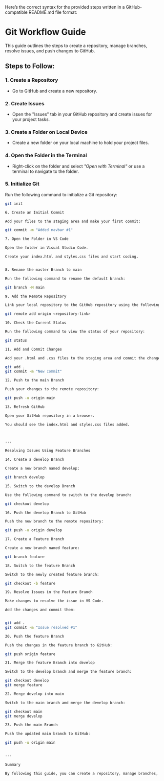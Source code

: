 Here’s the correct syntax for the provided steps written in a GitHub-compatible README.md file format:

# Git Workflow Guide

This guide outlines the steps to create a repository, manage branches, resolve issues, and push changes to GitHub.

## Steps to Follow:

### 1. Create a Repository
- Go to GitHub and create a new repository.

### 2. Create Issues
- Open the "Issues" tab in your GitHub repository and create issues for your project tasks.

### 3. Create a Folder on Local Device
- Create a new folder on your local machine to hold your project files.

### 4. Open the Folder in the Terminal
- Right-click on the folder and select *"Open with Terminal"* or use a terminal to navigate to the folder.

### 5. Initialize Git
Run the following command to initialize a Git repository:
```bash
git init

6. Create an Initial Commit

Add your files to the staging area and make your first commit:

git commit -m "Added navbar #1"

7. Open the Folder in VS Code

Open the folder in Visual Studio Code.

Create your index.html and styles.css files and start coding.


8. Rename the master Branch to main

Run the following command to rename the default branch:

git branch -M main

9. Add the Remote Repository

Link your local repository to the GitHub repository using the following command:

git remote add origin <repository-link>

10. Check the Current Status

Run the following command to view the status of your repository:

git status

11. Add and Commit Changes

Add your .html and .css files to the staging area and commit the changes:

git add .
git commit -m "New commit"

12. Push to the main Branch

Push your changes to the remote repository:

git push -u origin main

13. Refresh GitHub

Open your GitHub repository in a browser.

You should see the index.html and styles.css files added.



---

Resolving Issues Using Feature Branches

14. Create a develop Branch

Create a new branch named develop:

git branch develop

15. Switch to the develop Branch

Use the following command to switch to the develop branch:

git checkout develop

16. Push the develop Branch to GitHub

Push the new branch to the remote repository:

git push -u origin develop

17. Create a Feature Branch

Create a new branch named feature:

git branch feature

18. Switch to the feature Branch

Switch to the newly created feature branch:

git checkout -b feature

19. Resolve Issues in the Feature Branch

Make changes to resolve the issue in VS Code.

Add the changes and commit them:


git add .
git commit -m "Issue resolved #1"

20. Push the feature Branch

Push the changes in the feature branch to GitHub:

git push origin feature

21. Merge the feature Branch into develop

Switch to the develop branch and merge the feature branch:

git checkout develop
git merge feature

22. Merge develop into main

Switch to the main branch and merge the develop branch:

git checkout main
git merge develop

23. Push the main Branch

Push the updated main branch to GitHub:

git push -u origin main


---

Summary

By following this guide, you can create a repository, manage branches, resolve issues using feature branches, and push changes to GitHub while maintaining a proper workflow. This ensures a smooth development process and collaboration on your project.